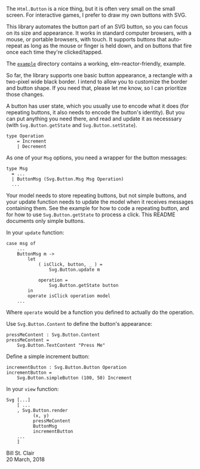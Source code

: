 The `Html.Button` is a nice thing, but it is often very small on the small screen. For interactive games, I prefer to draw my own buttons with SVG.

This library automates the button part of an SVG button, so you can focus on its size and appearance. It works in standard computer browsers, with a mouse, or portable browsers, with touch. It supports buttons that auto-repeat as long as the mouse or finger is held down, and on buttons that fire once each time they're clicked/tapped.

The [`example`](https://github.com/billstclair/elm-svg-button/tree/master/example) directory contains a working, elm-reactor-friendly, example.

So far, the library supports one basic button appearance, a rectangle with a two-pixel wide black border. I intend to allow you to customize the border and button shape. If you need that, please let me know, so I can prioritize those changes.

A button has user state, which you usually use to encode what it does (for repeating buttons, it also needs to encode the button's identity). But you can put anything you need there, and read and update it as necesssary (with `Svg.Button.getState` and `Svg.Button.setState`).

    type Operation
        = Increment
        | Decrement

As one of your `Msg` options, you need a wrapper for the button messages:

    type Msg
      = ...
      | ButtonMsg (Svg.Button.Msg Msg Operation)
      ...
    
Your model needs to store repeating buttons, but not simple buttons, and your update function needs to update the model when it receives messages containing them. See the example for how to code a repeating button, and for how to use `Svg.Button.getState` to process a click. This README documents only simple buttons.
    
In your `update` function:

    case msg of
        ...
        ButtonMsg m ->
            let
                ( isClick, button, _ ) =
                    Svg.Button.update m

                operation =
                    Svg.Button.getState button
            in
            operate isClick operation model
        ...

Where `operate` would be a function you defined to actually do the operation.

Use `Svg.Button.Content` to define the button's appearance:

    pressMeContent : Svg.Button.Content
    pressMeContent =
        Svg.Button.TextContent "Press Me"

Define a simple increment button:

    incrementButton : Svg.Button.Button Operation
    incrementButton =
        Svg.Button.simpleButton (100, 50) Increment

In your `view` function:

    Svg [...]
        [ ...
        , Svg.Button.render
              (x, y)
              pressMeContent
              ButtonMsg
              incrementButton
        ...
        ]

Bill St. Clair<br/>
20 March, 2018

